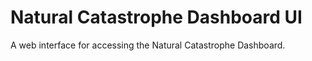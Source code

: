 # Natural Catastrophe Dashboard UI

A web interface for accessing the Natural Catastrophe Dashboard.